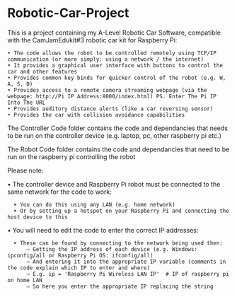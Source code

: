 # Robotic-Car-Project
This is a project containing my A-Level Robotic Car Software, compatible with the CamJamEdukit#3 robotic car kit for Raspberry Pi:

    • The code allows the robot to be controlled remotely using TCP/IP communication (or more simply: using a network / the internet)
    • It provides a graphical user interface with buttons to control the car and other features
    • Provides common key binds for quicker control of the robot (e.g. W, A, S, D)
    • Provides access to a remote camera streaming webpage (via the webpage: http://Pi IP Address:8000/index.html) PS. Enter The Pi IP Into The URL
    • Provides auditory distance alerts (like a car reversing sensor)
    • Provides the car with collision avoidance capabilities

The Controller Code folder contains the code and dependancies that needs to be run on the controller device (e.g. laptop, pc, other raspberry pi etc.)

The Robot Code folder contains the code and dependancies that need to be run on the raspberry pi controlling the robot



Please note:

  • The controller device and Raspberry Pi robot must be connected to the same network for the code to work:
  
      ➤ You can do this using any LAN (e.g. home network)
      ➤ Or by setting up a hotspot on your Raspberry Pi and connecting the host device to this
      
      
  • You will need to edit the code to enter the correct IP addresses:
  
      ➤ These can be found by connecting to the network being used then:
          ⇨ Getting the IP address of each device (e.g. Windows: ipconfig/all or Raspberry Pi OS: ifconfig/all)
          ⇨ And entering it into the appropriate IP variable (comments in the code explain which IP to enter and where)
          ⇨ E.g. ip = 'Raspberry Pi Wireless LAN IP'  # IP of raspberry pi on home LAN
          ⇨ So here you enter the appropriate IP replacing the string

